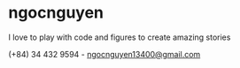 # ngocnguyen
I love to play with code and figures to create amazing stories


(+84) 34 432 9594 - ngocnguyen13400@gmail.com
